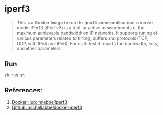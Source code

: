 # iperf3

> This is a Docker image to run the iperf3 commandline tool in server mode. iPerf3 (iPerf v3) is a tool for active measurements of the maximum achievable bandwidth on IP networks. It supports tuning of various parameters related to timing, buffers and protocols (TCP, UDP, with IPv4 and IPv6). For each test it reports the bandwidth, loss, and other parameters.

## Run

    sh run.sh

## References:

1. [Docker Hub: mlabbe/iperf3](https://hub.docker.com/r/mlabbe/iperf3)
2. [Github: michellabbe/docker-iperf3](https://www.github.com/michellabbe/docker-iperf3)

